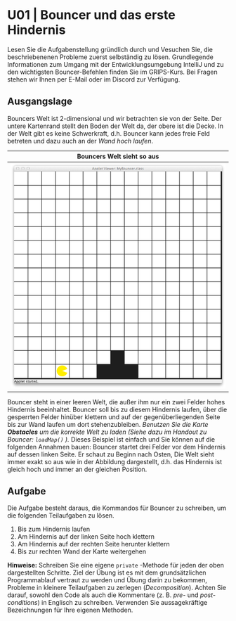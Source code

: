 # U01 | Bouncer und das erste Hindernis

Lesen Sie die Aufgabenstellung gründlich durch und Vesuchen Sie, die beschriebenenen Probleme zuerst selbständig zu lösen. Grundlegende Informationen zum Umgang mit der Entwicklungsumgebung IntelliJ und zu den wichtigsten Bouncer-Befehlen finden Sie im GRIPS-Kurs. Bei Fragen stehen wir Ihnen per E-Mail oder im Discord zur Verfügung.                  
## Ausgangslage

Bouncers Welt ist 2-dimensional und wir betrachten sie von der Seite. Der untere Kartenrand stellt den Boden der Welt da, der obere ist die Decke. In der Welt gibt es keine Schwerkraft, d.h. Bouncer kann jedes freie Feld betreten und dazu auch an der *Wand hoch laufen*.  

| Bouncers Welt sieht so aus | 
|:------:| 
| ![Bouncer steht vor dem Hindernis.](./docs/map_climbing.png) |  

Bouncer steht in einer leeren Welt, die außer ihm nur ein zwei Felder hohes Hindernis beeinhaltet. Bouncer soll bis zu diesem Hindernis laufen, über die gesperrten Felder hinüber klettern und auf der gegenüberliegenden Seite bis zur Wand laufen um dort stehenzubleiben. *Benutzen Sie die Karte **Obstacles** um die korrekte Welt zu laden (Siehe dazu im Handout zu Bouncer: `loadMap()` ).*  Dieses Beispiel ist einfach und Sie können auf die folgenden Annahmen bauen: Bouncer startet drei Felder vor dem Hindernis auf dessen linken Seite. Er schaut zu Beginn nach Osten, Die Welt sieht immer exakt so aus wie in der Abbildung dargestellt, d.h. das Hindernis ist gleich hoch und immer an der gleichen Position.  

## Aufgabe

Die Aufgabe besteht daraus, die Kommandos für Bouncer zu schreiben, um die folgenden Teilaufgaben zu lösen.  

1. Bis zum Hindernis laufen  
2. Am Hindernis auf der linken Seite hoch klettern  
3. Am Hindernis auf der rechten Seite herunter klettern  
4. Bis zur rechten Wand der Karte weitergehen  
  
**Hinweise:** Schreiben Sie eine eigene `private` -Methode für jeden der oben dargestellten Schritte. Ziel der Übung ist es mit dem grundsätzlichen Programmablauf vertraut zu werden und Übung darin zu bekommen, Probleme in kleinere Teilaufgaben zu zerlegen (*Decomposition*). Achten Sie darauf, sowohl den Code als auch die Kommentare (z. B. *pre*- und *post-conditions*) in Englisch zu schreiben. Verwenden Sie aussagekräftige Bezeichnungen für Ihre eigenen Methoden.
